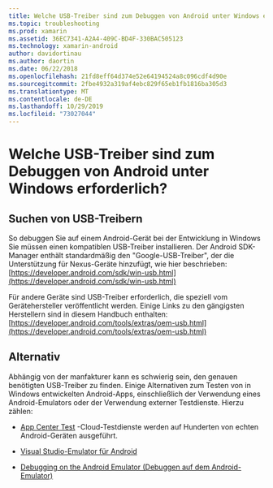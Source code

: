 ```yaml
---
title: Welche USB-Treiber sind zum Debuggen von Android unter Windows erforderlich?
ms.topic: troubleshooting
ms.prod: xamarin
ms.assetid: 36EC7341-A2A4-409C-BD4F-330BAC505123
ms.technology: xamarin-android
author: davidortinau
ms.author: daortin
ms.date: 06/22/2018
ms.openlocfilehash: 21fd8eff64d374e52e64194524a8c096cdf4d90e
ms.sourcegitcommit: 2fbe4932a319af4ebc829f65eb1fb1816ba305d3
ms.translationtype: MT
ms.contentlocale: de-DE
ms.lasthandoff: 10/29/2019
ms.locfileid: "73027044"
---
```

# <a name="what-usb-drivers-do-i-need-to-debug-android-on-windows"></a>Welche USB-Treiber sind zum Debuggen von Android unter Windows erforderlich?

## <a name="finding-usb-drivers"></a>Suchen von USB-Treibern

So debuggen Sie auf einem Android-Gerät bei der Entwicklung in Windows Sie müssen einen kompatiblen USB-Treiber installieren. Der Android SDK-Manager enthält standardmäßig den "Google-USB-Treiber", der die Unterstützung für Nexus-Geräte hinzufügt, wie hier beschrieben: [https://developer.android.com/sdk/win-usb.html](https://developer.android.com/sdk/win-usb.html)

Für andere Geräte sind USB-Treiber erforderlich, die speziell vom Gerätehersteller veröffentlicht werden. Einige Links zu den gängigsten Herstellern sind in diesem Handbuch enthalten: [https://developer.android.com/tools/extras/oem-usb.html](https://developer.android.com/tools/extras/oem-usb.html)

## <a name="alternatives"></a>Alternativ

Abhängig von der manfakturer kann es schwierig sein, den genauen benötigten USB-Treiber zu finden. Einige Alternativen zum Testen von in Windows entwickelten Android-Apps, einschließlich der Verwendung eines Android-Emulators oder der Verwendung externer Testdienste. Hierzu zählen:

- [App Center Test](https://docs.microsoft.com/appcenter/test-cloud/) -Cloud-Testdienste werden auf Hunderten von echten Android-Geräten ausgeführt.

- [Visual Studio-Emulator für Android](https://visualstudio.microsoft.com/vs/msft-android-emulator/)

- [Debugging on the Android Emulator (Debuggen auf dem Android-Emulator)](~/android/deploy-test/debugging/debug-on-emulator.md)
